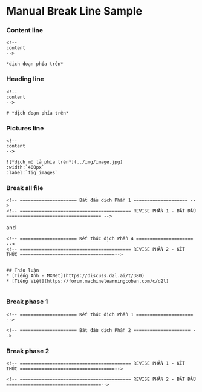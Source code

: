 # Manual Break Line Sample

### Content line
```
<!--
content
-->

*dịch đoạn phía trên*
```

### Heading line
```
<!--
content
-->

# *dịch đoạn phía trên*
```

### Pictures line
```
<!--
content
-->

![*dịch mô tả phía trên*](../img/image.jpg)
:width:`400px`
:label:`fig_images`
```

### Break all file
```
<!-- ===================== Bắt đầu dịch Phần 1 ==================== -->
<!-- ========================================= REVISE PHẦN 1 - BẮT ĐẦU =================================== -->
```

and

```
<!-- ===================== Kết thúc dịch Phần 4 ===================== -->
<!-- ========================================= REVISE PHẦN 2 - KẾT THÚC ===================================-->


## Thảo luận
* [Tiếng Anh - MXNet](https://discuss.d2l.ai/t/380)
* [Tiếng Việt](https://forum.machinelearningcoban.com/c/d2l)


```

### Break phase 1
```
<!-- ===================== Kết thúc dịch Phần 1 ===================== -->

<!-- ===================== Bắt đầu dịch Phần 2 ===================== -->
```

### Break phase 2
```
<!-- ========================================= REVISE PHẦN 1 - KẾT THÚC ===================================-->

<!-- ========================================= REVISE PHẦN 2 - BẮT ĐẦU ===================================-->
```